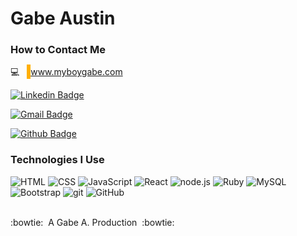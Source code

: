 # Gabe Austin

<h3>How to Contact Me</h3>

:computer: &nbsp;&nbsp;<a href="http://www.myboygabe.com/" target="_blank" style="background-color:#FFAF00;color:#444;padding:3px;">www.myboygabe.com</a>

[![Linkedin Badge](https://img.shields.io/badge/-gabrielaustin-blue?style=flat-square&logo=Linkedin&logoColor=white&link=https://www.linkedin.com/in/gabrielaustin/)](https://www.linkedin.com/in/gabrielaustin/)

[![Gmail Badge](https://img.shields.io/badge/-gabriel.austin2019@gmail.com-blue?style=flat-square&logo=Gmail&logoColor=white&link=mailto:gabriel.austin2019@gmail.com)](mailto:gabriel.austin2019@gmail.com)

[![Github Badge](https://img.shields.io/badge/-gabeaustin-black?style=flat-square&logo=github&logoColor=white&link=https://github.com/gabeaustin/gabeaustin)](https://github.com/gabeaustin/gabeaustin)

<h3>Technologies I Use</h3>
<p>
    <img alt="HTML" src="https://img.shields.io/badge/HTML5-E34F26?style=flat-square&logo=html5&logoColor=white" />
    <img alt="CSS" src="https://img.shields.io/badge/CSS3-1572B6?style=flat-square&logo=css3&logoColor=white" />
    <img alt="JavaScript" src="https://img.shields.io/badge/-JavaScript-FCC624?style=flat-square&logo=Javascript&logoColor=black" />
    <img alt="React" src="https://img.shields.io/badge/-React-45b8d8?style=flat-square&logo=react&logoColor=white" />
    <img alt="node.js" src="https://img.shields.io/badge/-node.js-DD0031?style=flat-square&logo=node.js&logoColor=white" />
    <img alt="Ruby" src="
  https://img.shields.io/badge/-Ruby-CC342D?style=flat-square&logo=ruby&logoColor=white" />
    <img alt="MySQL" src="https://img.shields.io/badge/-MySQL-4479A1?style=flat-square&logo=MySQL&logoColor=white" />
    <img alt="Bootstrap" src="https://img.shields.io/badge/Bootstrap-563D7C?style=flat-square&logo=bootstrap&logoColor=white" />
    <img alt="git" src="https://img.shields.io/badge/-Git-F05032?style=flat-square&logo=git&logoColor=white" />
    <img alt="GitHub" src="https://img.shields.io/badge/-GitHub-181717?style=flat-square&logo=GitHub&logoColor=white" />
</p>

<p>
    <br />
    :bowtie:&nbsp;&nbsp;A Gabe A. Production&nbsp;&nbsp;:bowtie:
</p>
